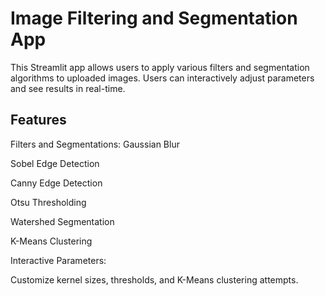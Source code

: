 # Image Filtering and Segmentation App
This Streamlit app allows users to apply various filters and segmentation algorithms to uploaded images. Users can interactively adjust parameters and see results in real-time.

## Features
Filters and Segmentations:
Gaussian Blur

Sobel Edge Detection

Canny Edge Detection

Otsu Thresholding

Watershed Segmentation

K-Means Clustering

Interactive Parameters:

Customize kernel sizes, thresholds, and K-Means clustering attempts.
